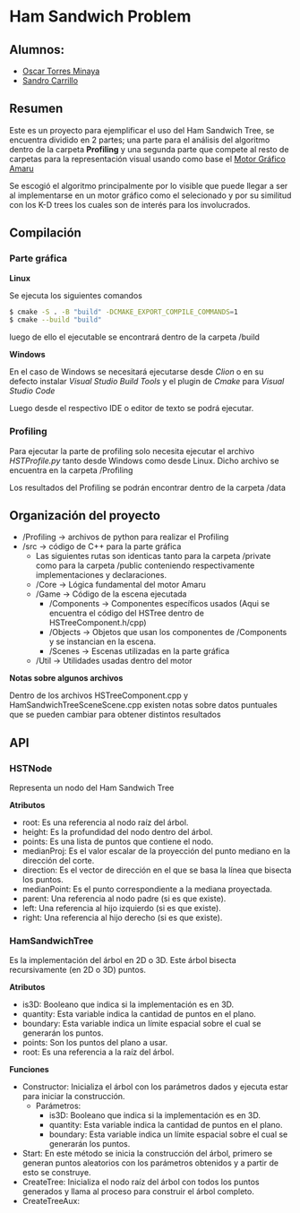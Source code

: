 # Ham Sandwich Problem

## Alumnos:
- [Oscar Torres Minaya](https://github.com/MrElmo3)
- [Sandro Carrillo](https://github.com/SandroCJ210)

## Resumen
Este es un proyecto para ejemplificar el uso del Ham Sandwich Tree, se encuentra dividido en 2 partes;
una parte para el análisis del algoritmo dentro de la carpeta **Profiling** 
y una segunda parte que compete al resto de carpetas para la representación visual usando como base 
el [Motor Gráfico Amaru](https://github.com/MrElmo3/AmaruEngine)

Se escogió el algoritmo principalmente por lo visible que puede llegar a ser al implementarse en un motor gráfico como el selecionado y por su similitud con los K-D trees los cuales son de interés para los involucrados.

## Compilación

### Parte gráfica

**Linux**

Se ejecuta los siguientes comandos

```zsh
$ cmake -S . -B "build" -DCMAKE_EXPORT_COMPILE_COMMANDS=1
$ cmake --build "build"
```

luego de ello el ejecutable se encontrará dentro de la carpeta /build

**Windows**

En el caso de Windows se necesitará ejecutarse desde *Clion* o en su defecto 
instalar *Visual Studio Build Tools* y el plugin de *Cmake* para *Visual Studio Code*

Luego desde el respectivo IDE o editor de texto se podrá ejecutar.

### Profiling

Para ejecutar la parte de profiling solo necesita ejecutar el archivo *HSTProfile.py* tanto desde Windows como desde Linux. Dicho archivo se encuentra en la carpeta /Profiling

Los resultados del Profiling se podrán encontrar dentro de la carpeta /data

## Organización del proyecto

- /Profiling -> archivos de python para realizar el Profiling
- /src -> código de C++ para la parte gráfica
	- Las siguientes rutas son identicas tanto para la carpeta /private como para la carpeta /public
	conteniendo respectivamente implementaciones y declaraciones.
	- /Core -> Lógica fundamental del motor Amaru
	- /Game -> Código de la escena ejecutada
		- /Components -> Componentes específicos usados
		(Aqui se encuentra el código del HSTree dentro de HSTreeComponent.h/cpp)
		- /Objects -> Objetos que usan los componentes de /Components y se instancian en la escena.
		- /Scenes -> Escenas utilizadas en la parte gráfica
	- /Util -> Utilidades usadas dentro del motor

**Notas sobre algunos archivos**

Dentro de los archivos HSTreeComponent.cpp y HamSandwichTreeSceneScene.cpp existen notas sobre datos puntuales que se pueden cambiar para obtener distintos resultados

## API

### HSTNode 

Representa un nodo del Ham Sandwich Tree

**Atributos**

* root: Es una referencia al nodo raíz del árbol.
* height: Es la profundidad del nodo dentro del árbol.
* points: Es una lista de puntos que contiene el nodo.
* medianProj: Es el valor escalar de la proyección del punto mediano en la dirección del corte.
* direction: Es el vector de dirección en el que se basa la línea que bisecta los puntos.
* medianPoint: Es el punto correspondiente a la mediana proyectada.
* parent: Una referencia al nodo padre (si es que existe).
* left: Una referencia al hijo izquierdo (si es que existe).
* right: Una referencia al hijo derecho (si es que existe).

### HamSandwichTree

Es la implementación del árbol en 2D o 3D. Este árbol bisecta recursivamente (en 2D o 3D) puntos.

**Atributos**
* is3D: Booleano que indica si la implementación es en 3D.
* quantity: Esta variable indica la cantidad de puntos en el plano.
* boundary: Esta variable indica un límite espacial sobre el cual se generarán los puntos.
* points: Son los puntos del plano a usar.
* root: Es una referencia a la raíz del árbol.

**Funciones**
* Constructor: Inicializa el árbol con los parámetros dados y ejecuta estar para iniciar la construcción.
	* Parámetros:
		* is3D: Booleano que indica si la implementación es en 3D.
		* quantity: Esta variable indica la cantidad de puntos en el plano.
		* boundary: Esta variable indica un límite espacial sobre el cual se generarán los puntos.
* Start: En este método se inicia la construcción del árbol, primero se generan puntos aleatorios con los parámetros obtenidos y a partir de esto se construye.
* CreateTree: Inicializa el nodo raíz del árbol con todos los puntos generados y llama al proceso para construir el árbol completo.
* CreateTreeAux: 
